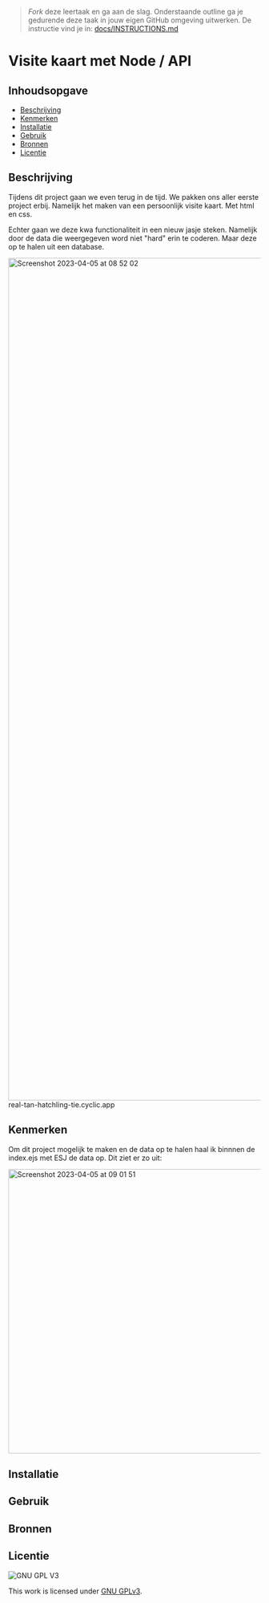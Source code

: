 > _Fork_ deze leertaak en ga aan de slag. Onderstaande outline ga je gedurende deze taak in jouw eigen GitHub omgeving uitwerken. De instructie vind je in: [docs/INSTRUCTIONS.md](docs/INSTRUCTIONS.md)

# Visite kaart met Node / API

## Inhoudsopgave

  * [Beschrijving](#beschrijving)
  * [Kenmerken](#kenmerken)
  * [Installatie](#installatie)
  * [Gebruik](#gebruik)
  * [Bronnen](#bronnen)
  * [Licentie](#licentie)

## Beschrijving
Tijdens dit project gaan we even terug in de tijd. We pakken ons aller eerste project erbij. Namelijk het maken van een persoonlijk visite kaart. Met html en css. 

Echter gaan we deze kwa functionaliteit in een nieuw jasje steken. Namelijk door de data die weergegeven word niet "hard" erin te coderen. Maar deze op te halen uit een database.

<img width="1680" alt="Screenshot 2023-04-05 at 08 52 02" src="https://user-images.githubusercontent.com/112856412/230005420-571ce4f6-53fa-483d-97b7-f1404ba645d0.png">
real-tan-hatchling-tie.cyclic.app

## Kenmerken
Om dit project mogelijk te maken en de data op te halen haal ik binnnen de index.ejs met ESJ de data op. Dit ziet er zo uit:

<img width="567" alt="Screenshot 2023-04-05 at 09 01 51" src="https://user-images.githubusercontent.com/112856412/230005354-dae87c4d-2ae4-4e23-96bd-eef0a6fdd654.png">


<!-- Bij Kenmerken staat welke technieken zijn gebruikt en hoe. Wat is de HTML structuur? Wat zijn de belangrijkste dingen in CSS? Wat is er met Javascript gedaan en hoe? Misschien heb je een framwork of library gebruikt? -->

## Installatie

## Gebruik

## Bronnen

## Licentie

![GNU GPL V3](https://www.gnu.org/graphics/gplv3-127x51.png)

This work is licensed under [GNU GPLv3](./LICENSE).
